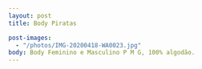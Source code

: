 ```yaml
---
layout: post
title: Body Piratas

post-images:
  - "/photos/IMG-20200418-WA0023.jpg"
body: Body Feminino e Masculino P M G, 100% algodão.
---
```

